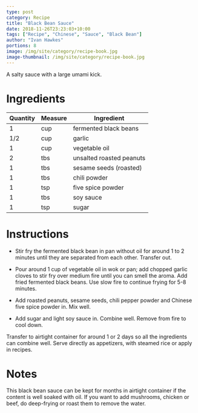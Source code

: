 ```yaml
---
type: post
category: Recipe
title: "Black Bean Sauce"
date: 2018-11-26T23:23:03+10:00
tags: ["Recipe", "Chinese", "Sauce", "Black Bean"]
author: "Ivan Hawkes"
portions: 8
image: /img/site/category/recipe-book.jpg
image-thumbnail: /img/site/category/recipe-book.jpg
---
```


A salty sauce with a large umami kick.
<!--more-->

# Ingredients

Quantity		| Measure 			| Ingredient
----------------|-------------------|-----------
1				| cup 				| fermented black beans
1/2				| cup 				| garlic
1				| cup 				| vegetable oil
2				| tbs 				| unsalted roasted peanuts
1 				| tbs 				| sesame seeds (roasted)
1				| tbs 				| chili powder
1				| tsp 				| five spice powder
1				| tbs 				| soy sauce
1				| tsp 				| sugar

# Instructions

* Stir fry the fermented black bean in pan without oil for around 1 to 2 minutes until they are separated from each other. Transfer out.

* Pour around 1 cup of vegetable oil in wok or pan; add chopped garlic cloves to stir fry over medium fire until you can smell the aroma. Add fried fermented black beans. Use slow fire to continue frying for 5-8 minutes.

* Add roasted peanuts, sesame seeds, chili pepper powder and Chinese five spice powder in. Mix well.

* Add sugar and light soy sauce in. Combine well. Remove from fire to cool down.

Transfer to airtight container for around 1 or 2 days so all the ingredients can combine well. Serve directly as appetizers, with steamed rice or apply in recipes.

# Notes

This black bean sauce can be kept for months in airtight container if the content is well soaked with oil. 
If you want to add mushrooms, chicken or beef, do deep-frying or roast them to remove the water.